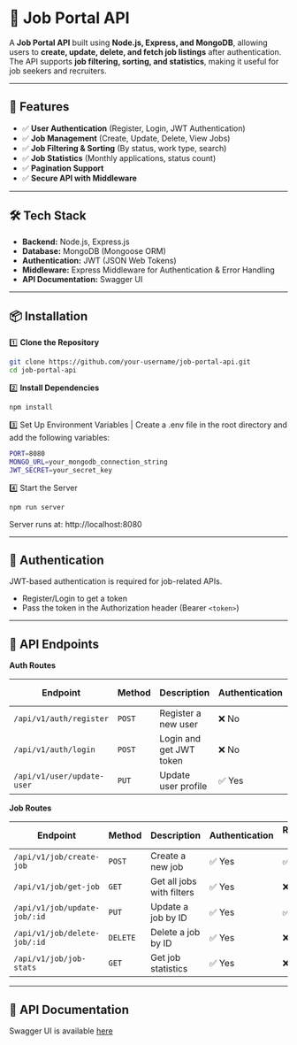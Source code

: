 # 🏢 Job Portal API

A **Job Portal API** built using **Node.js, Express, and MongoDB**, allowing users to **create, update, delete, and fetch job listings** after authentication. The API supports **job filtering, sorting, and statistics**, making it useful for job seekers and recruiters.

---

## 🚀 Features
- ✅ **User Authentication** (Register, Login, JWT Authentication)
- ✅ **Job Management** (Create, Update, Delete, View Jobs)
- ✅ **Job Filtering & Sorting** (By status, work type, search)
- ✅ **Job Statistics** (Monthly applications, status count)
- ✅ **Pagination Support**
- ✅ **Secure API with Middleware**

---

## 🛠️ Tech Stack
- **Backend:** Node.js, Express.js
- **Database:** MongoDB (Mongoose ORM)
- **Authentication:** JWT (JSON Web Tokens)
- **Middleware:** Express Middleware for Authentication & Error Handling
- **API Documentation:** Swagger UI

---

## 📦 Installation

1️⃣ **Clone the Repository**  
```bash
git clone https://github.com/your-username/job-portal-api.git
cd job-portal-api
```
2️⃣ **Install Dependencies**
```bash
npm install
```
3️⃣ Set Up Environment Variables | Create a .env file in the root directory and add the following variables:
```bash
PORT=8080
MONGO_URL=your_mongodb_connection_string
JWT_SECRET=your_secret_key
```
4️⃣ Start the Server
```bash
npm run server
```
Server runs at: http://localhost:8080

---

## 🔑 Authentication

JWT-based authentication is required for job-related APIs.
- Register/Login to get a token
- Pass the token in the Authorization header (Bearer `<token>`)

---

## 📌 API Endpoints

**Auth Routes**

| **Endpoint**             | **Method** | **Description**              | **Authentication** | **Request Body** |
|--------------------------|-----------|------------------------------|--------------------|------------------|
| `/api/v1/auth/register`  | `POST`    | Register a new user          | ❌ No             | ✅ Yes          |
| `/api/v1/auth/login`     | `POST`    | Login and get JWT token      | ❌ No             | ✅ Yes          |
| `/api/v1/user/update-user` | `PUT`   | Update user profile          | ✅ Yes            | ✅ Yes          |


**Job Routes**

| **Endpoint**                 | **Method** | **Description**                    | **Authentication** | **Request Body** |
|------------------------------|-----------|------------------------------------|--------------------|------------------|
| `/api/v1/job/create-job`      | `POST`    | Create a new job                  | ✅ Yes            | ✅ Yes          |
| `/api/v1/job/get-job`         | `GET`     | Get all jobs with filters         | ✅ Yes            | ❌ No           |
| `/api/v1/job/update-job/:id`  | `PUT`     | Update a job by ID                | ✅ Yes            | ✅ Yes          |
| `/api/v1/job/delete-job/:id`  | `DELETE`  | Delete a job by ID                | ✅ Yes            | ❌ No           |
| `/api/v1/job/job-stats`       | `GET`     | Get job statistics                | ✅ Yes            | ❌ No           |

---

## 📝 API Documentation

Swagger UI is available [here](https://job-portal-nodejs-d8mr.onrender.com/api-doc/)
